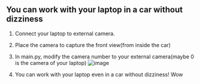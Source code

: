 ## You can work with your laptop in a car without dizziness ##

1. Connect your laptop to external camera.
2. Place the camera to capture the front view(from inside the car)
3. In main.py, modify the camera number to your external camera(maybe 0 is the camera of your laptop)
   ![image](https://github.com/rmunuu/no_dizzy/assets/93860895/531cd6ea-2833-4b21-9bd7-2e0692e50cb4)

4. You can work with your laptop even in a car without dizziness! Wow
